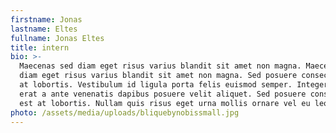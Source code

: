 ```yaml
---
firstname: Jonas
lastname: Eltes
fullname: Jonas Eltes
title: intern
bio: >-
  Maecenas sed diam eget risus varius blandit sit amet non magna. Maecenas sed
  diam eget risus varius blandit sit amet non magna. Sed posuere consectetur est
  at lobortis. Vestibulum id ligula porta felis euismod semper. Integer posuere
  erat a ante venenatis dapibus posuere velit aliquet. Sed posuere consectetur
  est at lobortis. Nullam quis risus eget urna mollis ornare vel eu leo.
photo: /assets/media/uploads/bliquebynobissmall.jpg
---
```


